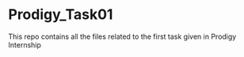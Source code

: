 # Prodigy_Task01
This repo contains all the files related to the first task given in Prodigy Internship
